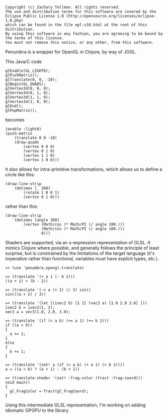     Copyright (c) Zachary Tellman. All rights reserved.
    The use and distribution terms for this software are covered by the
    Eclipse Public License 1.0 (http://opensource.org/licenses/eclipse-1.0.php)
    which can be found in the file epl-v10.html at the root of this distribution.
    By using this software in any fashion, you are agreeing to be bound by
    the terms of this license.
    You must not remove this notice, or any other, from this software.

Penumbra is a wrapper for OpenGL in Clojure, by way of JOGL.

This Java/C code

	glEnable(GL_LIGHT0);
	glPushMatrix();
	glTranslate(0, 0, -10);
	glBegin(GL_QUADS);
	glVertex3d(0, 0, 0);
	glVertex3d(0, 1, 0);
	glVertex3d(1, 1, 0);
	glVertex3d(1, 0, 0);
	glEnd();
	glPopMatrix();
	
becomes

	(enable :light0)
	(push-matrix
		(translate 0 0 -10)
		(draw-quads
			(vertex 0 0 0)
			(vertex 0 1 0)
			(vertex 1 1 0)
			(vertex 1 0 0)))


It also allows for intra-primitive transformations, which allows us to define a circle like this:

	(draw-line-strip
  		(dotimes [_ 360]
    		(rotate 1 0 0 1)
    		(vertex 0 1 0)))

rather than this:

	(draw-line-strip
  		(dotimes [angle 360]
    		(vertex (Math/cos (* Math/PI (/ angle 180.)))
            		(Math/sin (* Math/PI (/ angle 180.)))
            		0)))

Shaders are supported, via an s-expression representation of GLSL.  It mimics Clojure where possible, and generally follows the principle of least surprise, but is constrained by the limitations of the target language (it's imperative rather than functional, variables must have explicit types, etc.).

	=> (use 'penumbra.opengl.translate)
	
	=> (translate '(+ a 1 (- b 2)))
	((a + 1) + (b - 2))
	
	=> (translate '(-> a (+ 2) (/ 3) sin))
	sin(((a + 2) / 3))
	
	=> (translate '(let [(ivec2 b) [1 2] (vec3 a) [1.0 2.0 3.0] ]))
	ivec2 b = ivec2(1, 2);
	vec3 a = vec3(1.0, 2.0, 3.0);
	
	=> (translate '(if (< a b) (+= a 1) (+= b 1)))
	if ((a < b))
	{
	  a += 1;
	}
	else
	{
	  b += 1;
	}
	
	=> (translate '(set! a (if (< a b) (+ a 1) (+ b 1))))
	a = ((a < b) ? (a + 1) : (b + 1))
	
	=> (translate-shader '(set! :frag-color (fract :frag-coord)))
	void main()
	{
	  gl_FragColor = fract(gl_FragCoord);
	}
	
Using this intermediate GLSL representation, I'm working on adding idiomatic GPGPU to the library.

